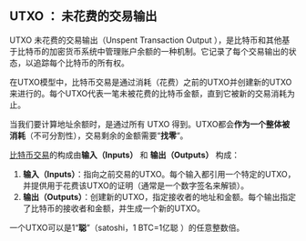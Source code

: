 ## UTXO ： 未花费的交易输出

UTXO 未花费的交易输出（Unspent Transaction Output ），是比特币和其他基于比特币的加密货币系统中管理账户余额的一种机制。它记录了每个交易输出的状态，以追踪每个比特币的所有权。

在UTXO模型中，比特币交易是通过消耗（花费）之前的UTXO并创建新的UTXO来进行的。每个UTXO代表一笔未被花费的比特币金额，直到它被新的交易消耗为止。

当我们要计算地址余额时，是通过所有 UTXO 得到。UTXO都会**作为一个整体被消耗**（不可分割性），交易剩余的金额需要“**找零**“。



 [比特币交易](https://learnblockchain.cn/tags/比特币交易)的构成由**输入（Inputs）** 和 **输出（Outputs）** 构成：

1. **输入（Inputs）**：指向之前交易的UTXO。每个输入都引用一个特定的UTXO，并提供用于花费该UTXO的证明（通常是一个数字签名来解锁）。
2. **输出（Outputs）**：创建新的UTXO，指定接收者的地址和金额。每个输出指定了比特币的接收者和金额，并生成一个新的UTXO。



一个UTXO可以是1“**聪**”（satoshi，1 BTC=1亿聪 ）的任意整数倍。



